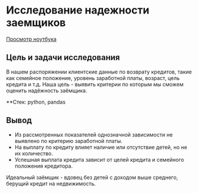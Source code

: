 # Исследование надежности заемщиков
  
[Просмотр ноутбука](https://nbviewer.org/github/ootho/data_analysis/blob/main/yp_borrower_evaluation/yp_borrower_evaluation.ipynb)
  
## Цель и задачи исследования  
  
В нашем распоряжении клиентские данные по возврату кредитов, такие как семейное положение, уровень заработной платы, возраст, цель кредита и т.д.  Наша цель - выявить критерии по которым мы сможем оценить надёжность заёмщика.  
  
**Стек: python, pandas
  
## Вывод  
  
- Из рассмотренных показателей однозначной зависимости не выявлено по критерию заработной платы.  
- На выплату по кредиту влияет наличие или отсутствие детей, но не их количество.  
- Успешная выплата кредита зависит от целей кредита и семейного положения кредитора.  
  
Идеальный заёмщик - вдовец без детей с доходом выше среднего, берущий кредит на недвижимость.  
